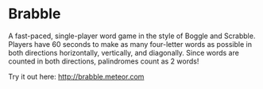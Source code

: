 # Brabble
A fast-paced, single-player word game in the style of Boggle and Scrabble. Players have 60 seconds to make as many four-letter words as possible in both directions horizontally, vertically, and diagonally. Since words are counted in both directions, palindromes count as 2 words!

Try it out here: http://brabble.meteor.com


